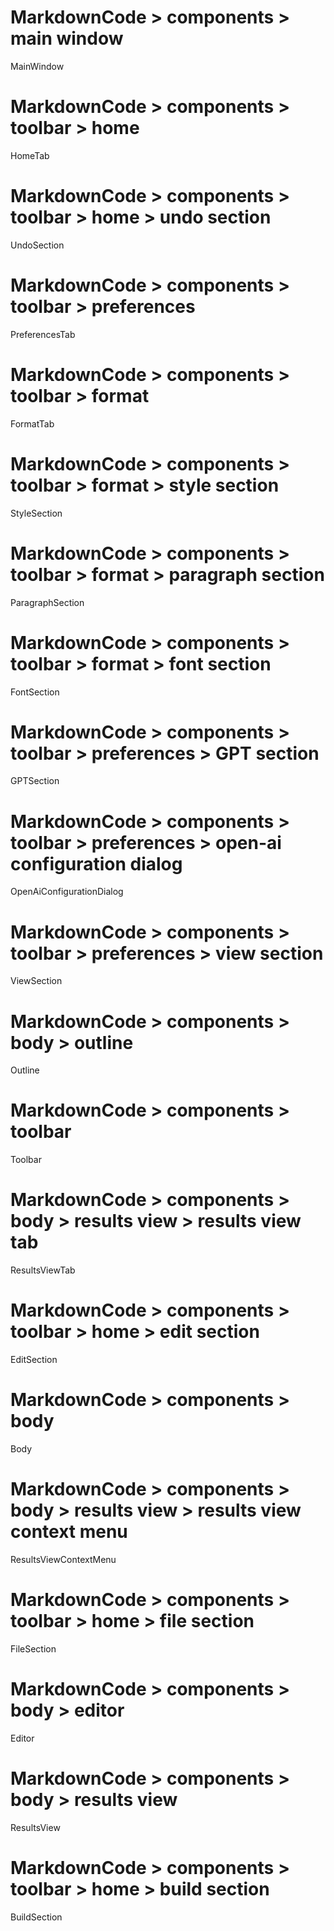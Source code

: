 # MarkdownCode > components > main window
MainWindow
# MarkdownCode > components > toolbar > home
HomeTab
# MarkdownCode > components > toolbar > home > undo section
UndoSection
# MarkdownCode > components > toolbar > preferences
PreferencesTab
# MarkdownCode > components > toolbar > format
FormatTab
# MarkdownCode > components > toolbar > format > style section
StyleSection
# MarkdownCode > components > toolbar > format > paragraph section
ParagraphSection
# MarkdownCode > components > toolbar > format > font section
FontSection
# MarkdownCode > components > toolbar > preferences > GPT section
GPTSection
# MarkdownCode > components > toolbar > preferences > open-ai configuration dialog
OpenAiConfigurationDialog
# MarkdownCode > components > toolbar > preferences > view section
ViewSection
# MarkdownCode > components > body > outline
Outline
# MarkdownCode > components > toolbar
Toolbar
# MarkdownCode > components > body > results view > results view tab
ResultsViewTab
# MarkdownCode > components > toolbar > home > edit section
EditSection
# MarkdownCode > components > body
Body
# MarkdownCode > components > body > results view > results view context menu
ResultsViewContextMenu
# MarkdownCode > components > toolbar > home > file section
FileSection
# MarkdownCode > components > body > editor
Editor
# MarkdownCode > components > body > results view
ResultsView
# MarkdownCode > components > toolbar > home > build section
BuildSection
